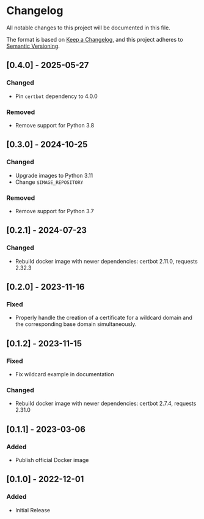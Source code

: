 # Changelog

All notable changes to this project will be documented in this file.

The format is based on [Keep a Changelog](https://keepachangelog.com/en/1.0.0/),
and this project adheres to [Semantic Versioning](https://semver.org/spec/v2.0.0.html).

## [0.4.0] - 2025-05-27

### Changed

- Pin `certbot` dependency to 4.0.0

### Removed

- Remove support for Python 3.8

## [0.3.0] - 2024-10-25

### Changed

- Upgrade images to Python 3.11
- Change `$IMAGE_REPOSITORY`

### Removed

- Remove support for Python 3.7

## [0.2.1] - 2024-07-23

### Changed

- Rebuild docker image with newer dependencies: certbot 2.11.0, requests 2.32.3

## [0.2.0] - 2023-11-16

### Fixed

- Properly handle the creation of a certificate for a wildcard domain and the corresponding base domain simultaneously.

## [0.1.2] - 2023-11-15

### Fixed

- Fix wildcard example in documentation

### Changed

- Rebuild docker image with newer dependencies: certbot 2.7.4, requests 2.31.0

## [0.1.1] - 2023-03-06

### Added

- Publish official Docker image

## [0.1.0] - 2022-12-01

### Added

- Initial Release
